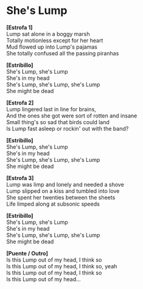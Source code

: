 # She's Lump

**[Estrofa 1]**  
Lump sat alone in a boggy marsh  
Totally motionless except for her heart  
Mud flowed up into Lump's pajamas  
She totally confused all the passing piranhas  

**[Estribillo]**  
She's Lump, she's Lump  
She's in my head  
She's Lump, she's Lump, she's Lump  
She might be dead  

**[Estrofa 2]**  
Lump lingered last in line for brains,  
And the ones she got were sort of rotten and insane  
Small thing's so sad that birds could land  
Is Lump fast asleep or rockin' out with the band?  

**[Estribillo]**  
She's Lump, she's Lump  
She's in my head  
She's Lump, she's Lump, she's Lump  
She might be dead  

**[Estrofa 3]**  
Lump was limp and lonely and needed a shove  
Lump slipped on a kiss and tumbled into love  
She spent her twenties between the sheets  
Life limped along at subsonic speeds  

**[Estribillo]**  
She's Lump, she's Lump  
She's in my head  
She's Lump, she's Lump, she's Lump  
She might be dead  

**[Puente / Outro]**  
Is this Lump out of my head, I think so  
Is this Lump out of my head, I think so, yeah  
Is this Lump out of my head, I think so  
Is this Lump out of my head...

